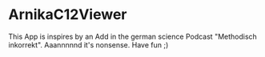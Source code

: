 # ArnikaC12Viewer
This App is inspires by an Add in the german science Podcast "Methodisch inkorrekt". Aaannnnnd it's nonsense.
Have fun ;)

